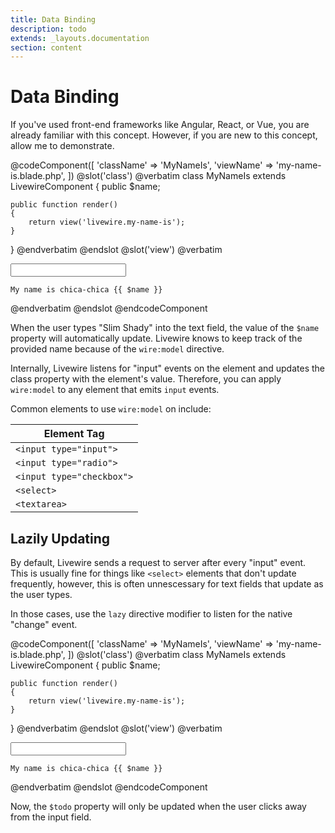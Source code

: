 ```yaml
---
title: Data Binding
description: todo
extends: _layouts.documentation
section: content
---
```


# Data Binding

If you've used front-end frameworks like Angular, React, or Vue, you are already familiar with this concept. However, if you are new to this concept, allow me to demonstrate.

@codeComponent([
    'className' => 'MyNameIs',
    'viewName' => 'my-name-is.blade.php',
])
@slot('class')
@verbatim
class MyNameIs extends LivewireComponent
{
    public $name;

    public function render()
    {
        return view('livewire.my-name-is');
    }
}
@endverbatim
@endslot
@slot('view')
@verbatim
<div>
    <input type="text" wire:model="name">

    My name is chica-chica {{ $name }}
</div>
@endverbatim
@endslot
@endcodeComponent

When the user types "Slim Shady" into the text field, the value of the `$name` property will automatically update. Livewire knows to keep track of the provided name because of the `wire:model` directive.

Internally, Livewire listens for "input" events on the element and updates the class property with the element's value. Therefore, you can apply `wire:model` to any element that emits `input` events.

Common elements to use `wire:model` on include:

Element Tag |
--- |
`<input type="input">` |
`<input type="radio">` |
`<input type="checkbox">` |
`<select>` |
`<textarea>` |

## Lazily Updating

By default, Livewire sends a request to server after every "input" event. This is usually fine for things like `<select>` elements that don't update frequently, however, this is often unnescessary for text fields that update as the user types.

In those cases, use the `lazy` directive modifier to listen for the native "change" event.


@codeComponent([
    'className' => 'MyNameIs',
    'viewName' => 'my-name-is.blade.php',
])
@slot('class')
@verbatim
class MyNameIs extends LivewireComponent
{
    public $name;

    public function render()
    {
        return view('livewire.my-name-is');
    }
}
@endverbatim
@endslot
@slot('view')
@verbatim
<div>
    <input type="text" wire:model.lazy="name">

    My name is chica-chica {{ $name }}
</div>
@endverbatim
@endslot
@endcodeComponent

Now, the `$todo` property will only be updated when the user clicks away from the input field.
